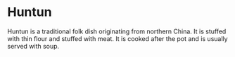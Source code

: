 # Huntun

Huntun is a traditional folk dish originating from northern China. It is stuffed with thin flour and stuffed with meat. It is cooked after the pot and is usually served with soup.
